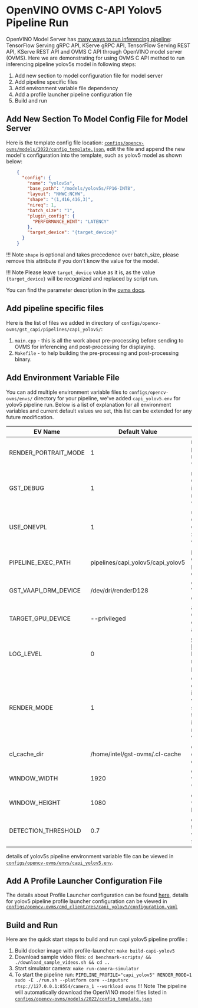 # OpenVINO OVMS C-API Yolov5 Pipeline Run

OpenVINO Model Server has [many ways to run inferencing pipeline](https://docs.openvino.ai/2023.1/ovms_docs_server_api.html):
TensorFlow Serving gRPC API, KServe gRPC API, TensorFlow Serving REST API, KServe REST API and OVMS C API through OpenVINO model server (OVMS). Here we are demonstrating for using OVMS C API method to run inferencing pipeline yolov5s model in following steps:

1. Add new section to model configuration file for model server
2. Add pipeline specific files
3. Add environment variable file dependency
4. Add a profile launcher pipeline configuration file
5. Build and run


## Add New Section To Model Config File for Model Server

Here is the template config file location: [`configs/opencv-ovms/models/2022/config_template.json`](https://github.com/intel-retail/automated-self-checkout/blob/main/configs/opencv-ovms/models/2022/config_template.json), edit the file and append the new model's configuration into the template, such as yolov5 model as shown below:
```json
    {
      "config": {
        "name": "yolov5s",
        "base_path": "/models/yolov5s/FP16-INT8",
        "layout": "NHWC:NCHW",
        "shape": "(1,416,416,3)",
        "nireq": 1,
        "batch_size": "1",
        "plugin_config": {
          "PERFORMANCE_HINT": "LATENCY"
        },
        "target_device": "{target_device}"
      }
    }
```
!!! Note
    `shape` is optional and takes precedence over batch_size, please remove this attribute if you don't know the value for the model.

!!! Note
    Please leave `target_device` value as it is, as the value `{target_device}` will be recognized and replaced by script run.

You can find the parameter description in the [ovms docs](https://docs.openvino.ai/2023.1/ovms_docs_parameters.html).

## Add pipeline specific files

Here is the list of files we added in directory of `configs/opencv-ovms/gst_capi/pipelines/capi_yolov5/`:

1. `main.cpp` - this is all the work about pre-processing before sending to OVMS for inferencing and post-processing for displaying.
2. `Makefile` - to help building the pre-processing and post-processing binary.

## Add Environment Variable File

You can add multiple environment variable files to `configs/opencv-ovms/envs/` directory for your pipeline, we've added `capi_yolov5.env` for yolov5 pipeline run. Below is a list of explanation for all environment variables and current default values we set, this list can be extended for any future modification.

| EV Name                   |Default Value                            | Description                                           |
| --------------------------|-----------------------------------------|-------------------------------------------------------|
| RENDER_PORTRAIT_MODE      | 1                                       | rendering in portrait mode, value: 0 or 1             |
| GST_DEBUG                 | 1                                       | running GStreamer in debug mode, value: 0 or 1        |
| USE_ONEVPL                | 1                                       | using OneVPL CPU & GPU Support, value: 0 or 1         |
| PIPELINE_EXEC_PATH        | pipelines/capi_yolov5/capi_yolov5       | pipeline execution path inside container              |
| GST_VAAPI_DRM_DEVICE      | /dev/dri/renderD128                     | GStreamer VAAPI DRM device input                      |
| TARGET_GPU_DEVICE         | --privileged                            | allow using GPU devices if any                        |
| LOG_LEVEL                 | 0                                       | [GST_DEBUG log level](https://gstreamer.freedesktop.org/documentation/tutorials/basic/debugging-tools.html?gi-language=c#the-debug-log) to be set when running gst pipeline         |
| RENDER_MODE               | 1                                       | option to display the input source video stream with the inferencing results, value: 0 or 1              |
| cl_cache_dir              | /home/intel/gst-ovms/.cl-cache          | cache directory in container                          |
| WINDOW_WIDTH              | 1920                                    | display window width                                  |
| WINDOW_HEIGHT             | 1080                                    | display window height                                 |
| DETECTION_THRESHOLD       | 0.7                                     | detection threshold value in float                    |

details of yolov5s pipeline environment variable file can be viewed in [`configs/opencv-ovms/envs/capi_yolov5.env`](https://github.com/intel-retail/automated-self-checkout/blob/main/configs/opencv-ovms/envs/capi_yolov5.env).

## Add A Profile Launcher Configuration File

The details about Profile Launcher configuration can be found [here](./profileLauncherConfigs.md), details for yolov5 pipeline profile launcher configuration can be viewed in [`configs/opencv-ovms/cmd_client/res/capi_yolov5/configuration.yaml`](https://github.com/intel-retail/automated-self-checkout/tree/main/configs/opencv-ovms/cmd_client/res/capi_yolov5/configuration.yaml)

## Build and Run

Here are the quick start steps to build and run capi yolov5 pipeline profile :

1. Build docker image with profile-launcher: `make build-capi-yolov5`
2. Download sample video files: `cd benchmark-scripts/ && ./download_sample_videos.sh && cd ..`
3. Start simulator camera: `make run-camera-simulator`
4. To start the pipeline run: `PIPELINE_PROFILE="capi_yolov5" RENDER_MODE=1 sudo -E ./run.sh --platform core --inputsrc rtsp://127.0.0.1:8554/camera_1 --workload ovms`
!!! Note
    The pipeline will automatically download the OpenVINO model files listed in [`configs/opencv-ovms/models/2022/config_template.json`](https://github.com/intel-retail/automated-self-checkout/blob/main/configs/opencv-ovms/models/2022/config_template.json)